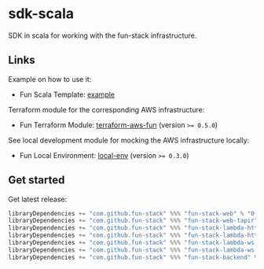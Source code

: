 # sdk-scala

SDK in scala for working with the fun-stack infrastructure.

## Links

Example on how to use it:
- Fun Scala Template: [example](https://github.com/fun-stack/example)

Terraform module for the corresponding AWS infrastructure:
- Fun Terraform Module: [terraform-aws-fun](https://github.com/fun-stack/terraform-aws-fun) (version `>= 0.5.0`)

See local development module for mocking the AWS infrastructure locally:
- Fun Local Environment: [local-env](https://github.com/fun-stack/local-env) (version `>= 0.3.0`)

## Get started

Get latest release:
```scala
libraryDependencies += "com.github.fun-stack" %%% "fun-stack-web" % "0.5.0"
libraryDependencies += "com.github.fun-stack" %%% "fun-stack-web-tapir" % "0.5.0"
libraryDependencies += "com.github.fun-stack" %%% "fun-stack-lambda-http-api-tapir" % "0.5.0"
libraryDependencies += "com.github.fun-stack" %%% "fun-stack-lambda-http-rpc" % "0.5.0"
libraryDependencies += "com.github.fun-stack" %%% "fun-stack-lambda-ws-rpc" % "0.5.0"
libraryDependencies += "com.github.fun-stack" %%% "fun-stack-lambda-ws-event-authorizer" % "0.5.0"
libraryDependencies += "com.github.fun-stack" %%% "fun-stack-backend" % "0.5.0"
```
